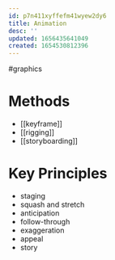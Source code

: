 ```yaml
---
id: p7n411xyffefm41wyew2dy6
title: Animation
desc: ''
updated: 1656435641049
created: 1654530812396
---
```

#graphics
# Methods
- [[keyframe]]
- [[rigging]]
- [[storyboarding]]

# Key Principles
- staging
- squash and stretch
- anticipation
- follow-through
- exaggeration
- appeal
- story
